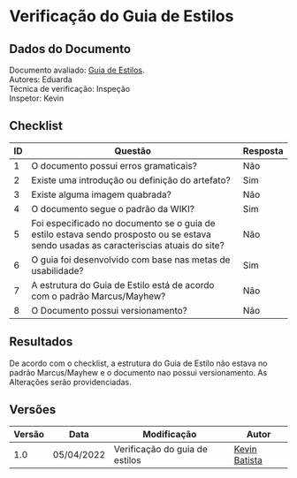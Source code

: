 # Verificação do Guia de Estilos

## Dados do Documento
Documento avaliado: [Guia de Estilos](../analise_requisitos/GuiaEstilo.md). <br>
Autores: Eduarda<br>
Técnica de verificação: Inspeção<br>
Inspetor: Kevin<br>

## Checklist
|ID|Questão|Resposta|
|--|--|--|
|1|O documento possui erros gramaticais?|Não|
|2|Existe uma introdução ou definição do artefato?|Sim|
|3|Existe alguma imagem quabrada?|Não|
|4|O documento segue o padrão da WIKI?|Sim|
|5|Foi especificado no documento se o guia de estilo estava sendo prosposto ou se estava sendo usadas as caracteriscias atuais do site?|Não|
|6|O guia foi desenvolvido com base nas metas de usabilidade?|Sim|
|7|A estrutura do Guia de Estilo está de acordo com o padrão Marcus/Mayhew?|Não|
|8|	O Documento possui versionamento?|Não|

## Resultados
De acordo com o checklist, a estrutura do Guia de Estilo não estava no padrão Marcus/Mayhew e o documento nao possui versionamento. As Alterações serão providenciadas. 

## Versões
| Versão | Data | Modificação | Autor |
|--|--|--|--|
| 1.0 | 05/04/2022 | Verificação do guia de estilos|[Kevin Batista](https://github.com/k3vin-batista) |
